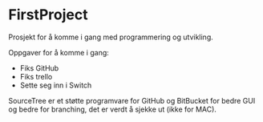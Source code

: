 # FirstProject
Prosjekt for å komme i gang med programmering og utvikling. 

Oppgaver for å komme i gang:
- Fiks GitHub
- Fiks trello
- Sette seg inn i Switch

SourceTree er et støtte programvare for GitHub og BitBucket for bedre GUI og bedre for branching, det er verdt å sjekke ut (ikke for MAC). 
